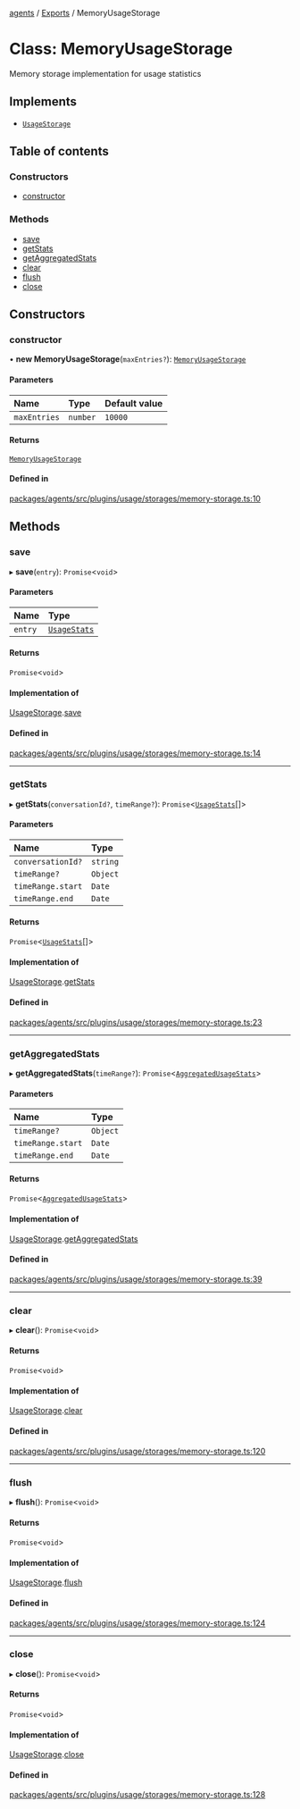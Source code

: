 <!-- 
 ⚠️  AUTO-GENERATED FILE - DO NOT EDIT MANUALLY
 This file is automatically generated by scripts/docs-generator.js
 To make changes, edit the source TypeScript files or update the generator script
-->

[agents](../../) / [Exports](../modules) / MemoryUsageStorage

# Class: MemoryUsageStorage

Memory storage implementation for usage statistics

## Implements

- [`UsageStorage`](../interfaces/UsageStorage)

## Table of contents

### Constructors

- [constructor](MemoryUsageStorage#constructor)

### Methods

- [save](MemoryUsageStorage#save)
- [getStats](MemoryUsageStorage#getstats)
- [getAggregatedStats](MemoryUsageStorage#getaggregatedstats)
- [clear](MemoryUsageStorage#clear)
- [flush](MemoryUsageStorage#flush)
- [close](MemoryUsageStorage#close)

## Constructors

### constructor

• **new MemoryUsageStorage**(`maxEntries?`): [`MemoryUsageStorage`](MemoryUsageStorage)

#### Parameters

| Name | Type | Default value |
| :------ | :------ | :------ |
| `maxEntries` | `number` | `10000` |

#### Returns

[`MemoryUsageStorage`](MemoryUsageStorage)

#### Defined in

[packages/agents/src/plugins/usage/storages/memory-storage.ts:10](https://github.com/woojubb/robota/blob/c50179e56752f80ea03c64201e29ab12275152bf/packages/agents/src/plugins/usage/storages/memory-storage.ts#L10)

## Methods

### save

▸ **save**(`entry`): `Promise`\<`void`\>

#### Parameters

| Name | Type |
| :------ | :------ |
| `entry` | [`UsageStats`](../interfaces/UsageStats) |

#### Returns

`Promise`\<`void`\>

#### Implementation of

[UsageStorage](../interfaces/UsageStorage).[save](../interfaces/UsageStorage#save)

#### Defined in

[packages/agents/src/plugins/usage/storages/memory-storage.ts:14](https://github.com/woojubb/robota/blob/c50179e56752f80ea03c64201e29ab12275152bf/packages/agents/src/plugins/usage/storages/memory-storage.ts#L14)

___

### getStats

▸ **getStats**(`conversationId?`, `timeRange?`): `Promise`\<[`UsageStats`](../interfaces/UsageStats)[]\>

#### Parameters

| Name | Type |
| :------ | :------ |
| `conversationId?` | `string` |
| `timeRange?` | `Object` |
| `timeRange.start` | `Date` |
| `timeRange.end` | `Date` |

#### Returns

`Promise`\<[`UsageStats`](../interfaces/UsageStats)[]\>

#### Implementation of

[UsageStorage](../interfaces/UsageStorage).[getStats](../interfaces/UsageStorage#getstats)

#### Defined in

[packages/agents/src/plugins/usage/storages/memory-storage.ts:23](https://github.com/woojubb/robota/blob/c50179e56752f80ea03c64201e29ab12275152bf/packages/agents/src/plugins/usage/storages/memory-storage.ts#L23)

___

### getAggregatedStats

▸ **getAggregatedStats**(`timeRange?`): `Promise`\<[`AggregatedUsageStats`](../interfaces/AggregatedUsageStats)\>

#### Parameters

| Name | Type |
| :------ | :------ |
| `timeRange?` | `Object` |
| `timeRange.start` | `Date` |
| `timeRange.end` | `Date` |

#### Returns

`Promise`\<[`AggregatedUsageStats`](../interfaces/AggregatedUsageStats)\>

#### Implementation of

[UsageStorage](../interfaces/UsageStorage).[getAggregatedStats](../interfaces/UsageStorage#getaggregatedstats)

#### Defined in

[packages/agents/src/plugins/usage/storages/memory-storage.ts:39](https://github.com/woojubb/robota/blob/c50179e56752f80ea03c64201e29ab12275152bf/packages/agents/src/plugins/usage/storages/memory-storage.ts#L39)

___

### clear

▸ **clear**(): `Promise`\<`void`\>

#### Returns

`Promise`\<`void`\>

#### Implementation of

[UsageStorage](../interfaces/UsageStorage).[clear](../interfaces/UsageStorage#clear)

#### Defined in

[packages/agents/src/plugins/usage/storages/memory-storage.ts:120](https://github.com/woojubb/robota/blob/c50179e56752f80ea03c64201e29ab12275152bf/packages/agents/src/plugins/usage/storages/memory-storage.ts#L120)

___

### flush

▸ **flush**(): `Promise`\<`void`\>

#### Returns

`Promise`\<`void`\>

#### Implementation of

[UsageStorage](../interfaces/UsageStorage).[flush](../interfaces/UsageStorage#flush)

#### Defined in

[packages/agents/src/plugins/usage/storages/memory-storage.ts:124](https://github.com/woojubb/robota/blob/c50179e56752f80ea03c64201e29ab12275152bf/packages/agents/src/plugins/usage/storages/memory-storage.ts#L124)

___

### close

▸ **close**(): `Promise`\<`void`\>

#### Returns

`Promise`\<`void`\>

#### Implementation of

[UsageStorage](../interfaces/UsageStorage).[close](../interfaces/UsageStorage#close)

#### Defined in

[packages/agents/src/plugins/usage/storages/memory-storage.ts:128](https://github.com/woojubb/robota/blob/c50179e56752f80ea03c64201e29ab12275152bf/packages/agents/src/plugins/usage/storages/memory-storage.ts#L128)
